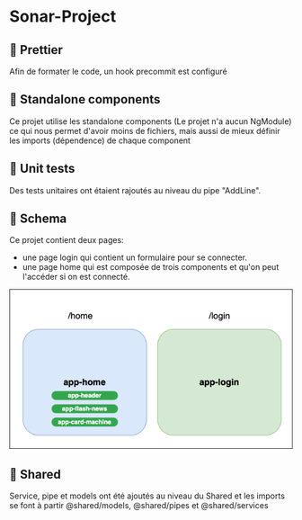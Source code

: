 # Sonar-Project

## :rocket: Prettier

Afin de formater le code, un hook precommit est configuré

## :rocket: Standalone components

Ce projet utilise les standalone components (Le projet n'a aucun NgModule)
ce qui nous permet d'avoir moins de fichiers, mais aussi de mieux définir les imports (dépendence) de chaque component

## :rocket: Unit tests

Des tests unitaires ont étaient rajoutés au niveau du pipe "AddLine".

## :rocket: Schema
Ce projet contient deux pages:
- une page login qui contient un formulaire pour se connecter.
- une page home qui est composée de trois components et qu'on peut l'accéder si on est connecté.

![](schema.png)

## :rocket: Shared
Service, pipe et models ont été ajoutés au niveau du Shared et les imports se font à partir @shared/models, @shared/pipes et @shared/services
